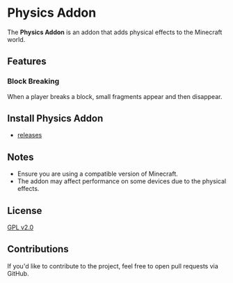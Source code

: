 # Physics Addon
The **Physics Addon** is an addon that adds physical effects to the Minecraft world.
## Features
### Block Breaking
When a player breaks a block, small fragments appear and then disappear.

## Install Physics Addon

+ [releases](https://github.com/YasserNull/Physics-Addon/releases)

## Notes
- Ensure you are using a compatible version of Minecraft.
- The addon may affect performance on some devices due to the physical effects.

## License

[GPL v2.0](LICENSE)

## Contributions
If you'd like to contribute to the project, feel free to open pull requests via GitHub.
